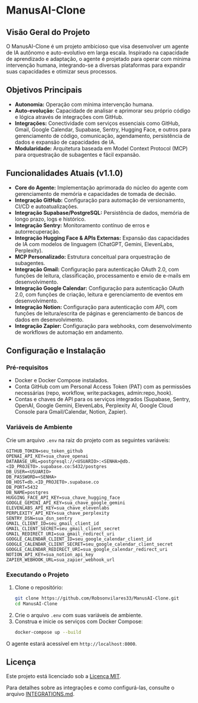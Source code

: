 # ManusAI-Clone

## Visão Geral do Projeto

O ManusAI-Clone é um projeto ambicioso que visa desenvolver um agente de IA autônomo e auto-evolutivo em larga escala. Inspirado na capacidade de aprendizado e adaptação, o agente é projetado para operar com mínima intervenção humana, integrando-se a diversas plataformas para expandir suas capacidades e otimizar seus processos.

## Objetivos Principais

*   **Autonomia:** Operação com mínima intervenção humana.
*   **Auto-evolução:** Capacidade de analisar e aprimorar seu próprio código e lógica através de integrações com GitHub.
*   **Integrações:** Conectividade com serviços essenciais como GitHub, Gmail, Google Calendar, Supabase, Sentry, Hugging Face, e outros para gerenciamento de código, comunicação, agendamento, persistência de dados e expansão de capacidades de IA.
*   **Modularidade:** Arquitetura baseada em Model Context Protocol (MCP) para orquestração de subagentes e fácil expansão.

## Funcionalidades Atuais (v1.1.0)

*   **Core do Agente:** Implementação aprimorada do núcleo do agente com gerenciamento de memória e capacidades de tomada de decisão.
*   **Integração GitHub:** Configuração para automação de versionamento, CI/CD e autoatualizações.
*   **Integração Supabase/PostgreSQL:** Persistência de dados, memória de longo prazo, logs e histórico.
*   **Integração Sentry:** Monitoramento contínuo de erros e autorrecuperação.
*   **Integração Hugging Face & APIs Externas:** Expansão das capacidades de IA com modelos de linguagem (ChatGPT, Gemini, ElevenLabs, Perplexity).
*   **MCP Personalizado:** Estrutura conceitual para orquestração de subagentes.
*   **Integração Gmail:** Configuração para autenticação OAuth 2.0, com funções de leitura, classificação, processamento e envio de e-mails em desenvolvimento.
*   **Integração Google Calendar:** Configuração para autenticação OAuth 2.0, com funções de criação, leitura e gerenciamento de eventos em desenvolvimento.
*   **Integração Notion:** Configuração para autenticação com API, com funções de leitura/escrita de páginas e gerenciamento de bancos de dados em desenvolvimento.
*   **Integração Zapier:** Configuração para webhooks, com desenvolvimento de workflows de automação em andamento.

## Configuração e Instalação

### Pré-requisitos

*   Docker e Docker Compose instalados.
*   Conta GitHub com um Personal Access Token (PAT) com as permissões necessárias (repo, workflow, write:packages, admin:repo_hook).
*   Contas e chaves de API para os serviços integrados (Supabase, Sentry, OpenAI, Google Gemini, ElevenLabs, Perplexity AI, Google Cloud Console para Gmail/Calendar, Notion, Zapier).

### Variáveis de Ambiente

Crie um arquivo `.env` na raiz do projeto com as seguintes variáveis:

```dotenv
GITHUB_TOKEN=seu_token_github
OPENAI_API_KEY=sua_chave_openai
DATABASE_URL=postgresql://<USUARIO>:<SENHA>@db.<ID_PROJETO>.supabase.co:5432/postgres
DB_USER=<USUARIO>
DB_PASSWORD=<SENHA>
DB_HOST=db.<ID_PROJETO>.supabase.co
DB_PORT=5432
DB_NAME=postgres
HUGGING_FACE_API_KEY=sua_chave_hugging_face
GOOGLE_GEMINI_API_KEY=sua_chave_google_gemini
ELEVENLABS_API_KEY=sua_chave_elevenlabs
PERPLEXITY_API_KEY=sua_chave_perplexity
SENTRY_DSN=sua_dsn_sentry
GMAIL_CLIENT_ID=seu_gmail_client_id
GMAIL_CLIENT_SECRET=seu_gmail_client_secret
GMAIL_REDIRECT_URI=sua_gmail_redirect_uri
GOOGLE_CALENDAR_CLIENT_ID=seu_google_calendar_client_id
GOOGLE_CALENDAR_CLIENT_SECRET=seu_google_calendar_client_secret
GOOGLE_CALENDAR_REDIRECT_URI=sua_google_calendar_redirect_uri
NOTION_API_KEY=sua_notion_api_key
ZAPIER_WEBHOOK_URL=sua_zapier_webhook_url
```

### Executando o Projeto

1.  Clone o repositório:
    ```bash
    git clone https://github.com/Robsonvilares33/ManusAI-Clone.git
    cd ManusAI-Clone
    ```
2.  Crie o arquivo `.env` com suas variáveis de ambiente.
3.  Construa e inicie os serviços com Docker Compose:
    ```bash
    docker-compose up --build
    ```

O agente estará acessível em `http://localhost:8000`.

## Licença

Este projeto está licenciado sob a [Licença MIT](LICENSE).

Para detalhes sobre as integrações e como configurá-las, consulte o arquivo [INTEGRATIONS.md](INTEGRATIONS.md).
